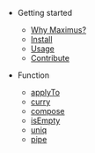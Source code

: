 - Getting started

  - [Why Maximus?](/#why-maximus)
  - [Install](/#install)
  - [Usage](/#usage)
  - [Contribute](/#contribute)

- Function

  - [applyTo](applyTo.md)
  - [curry](curry.md)
  - [compose](compose.md)
  - [isEmpty](isEmpty.md)
  - [uniq](uniq.md)
  - [pipe](pipe.md)
